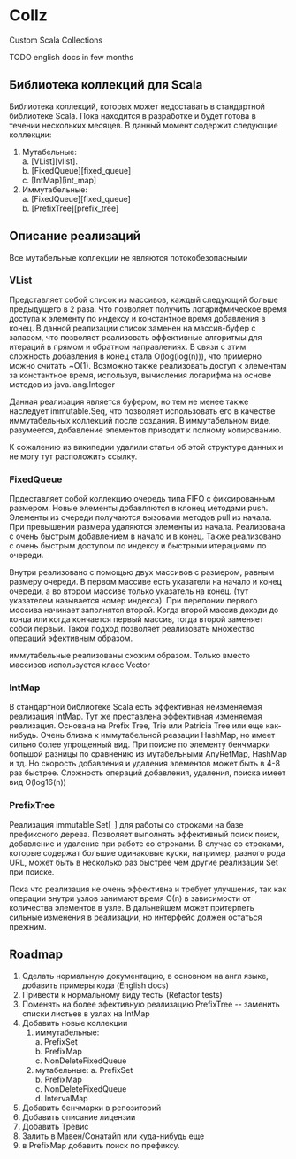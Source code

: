 # Collz
Custom Scala Collections

TODO english docs in few months
## Библиотека коллекций для Scala
Библиотека коллекций, которых может недоставать в стандартной библиотеке Scala. 
Пока находится в разработке и будет готова в течении нескольких месяцев. 
В данный момент содержит следующие коллекции:  
1. Мутабельные:  
    a. [VList][vlist].   
    b. [FixedQueue][fixed_queue]  
    c. [IntMap][int_map]  
2. Иммутабельные:  
    a. [FixedQueue][fixed_queue]   
    b. [PrefixTree][prefix_tree]  
    
## Описание реализаций
Все мутабельные коллекции не являются потокобезопасными

### <a name="vlist"></a> VList
Представляет собой список из массивов, каждый следующий больше предыдущего в 2 раза. 
Что позволяет получить логарифмическое время доступа к элементу по индексу 
и константное время добавления в конец. В данной реализации список заменен на массив-буфер с 
запасом, что позволяет реализовать эффективные алгоритмы для итераций в прямом и 
обратном направлениях. В связи с этим сложность добавления в конец стала O(log(log(n))),
что примерно можно считать ~O(1).
Возможно также реализовать доступ к элементам за константное время,
используя, вычисления логарифма на основе методов из java.lang.Integer
 
Данная реализация является буфером, но тем не менее также наследует immutable.Seq, что позволяет использовать его в качестве
иммутабельных коллекций после создания. В иммутабельном виде, разумеется, добавление элементов приводит
к полному копированию.

К сожалению из википедии удалили статьи об этой структуре данных и не могу тут расположить ссылку.

### <a name="fixed_queue"></a> FixedQueue
Прдеставляет собой коллекцию очередь типа FIFO с фиксированным размером. 
Новые элементы добавляются в клонец методами push.
Элементы из очереди получаются вызовами методов pull из начала. 
При превышении размера удаляются элементы из начала. Реализована с очень быстрым добавлением
в начало и в конец. Также реализовано с очень быстрым доступом по индексу и быстрыми итерациями по 
очереди.  

Внутри реализовано с помощью двух массивов с размером, равным размеру очереди. 
В первом массиве есть указатели на начало и конец очереди, а во втором массиве только указатель на
конец. (тут указателем называется номер индекса).
При перепонии первого моссива начинает заполнятся второй.
Когда второй массив доходи до конца или когда кончается первый массив, тогда второй
заменяет собой первый. Такой подход позволяет реализовать множество операций эфективным
образом. 

иммутабельные реализованы схожим образом. Только вместо массивов используется класс Vector

### <a name="int_map"></a> IntMap
В стандартной библиотеке Scala есть эффективная неизменяемая реализация IntMap. Тут же
преставлена эффективная изменяемая реализация. Основана на Prefix Tree, Trie или Patricia Tree 
или еще как-нибудь. Очень близка к иммутабельной реазации HashMap, но имеет сильно более 
упрощенный вид. При поиске по элементу бенчмарки большой разницы по сравнению из 
мутабельными AnyRefMap, HashMap и тд. Но скорость добавления и удаления элементов 
может быть в 4-8 раз быстрее. Сложность операций добавления, удаления, поиска имеет  вид 
O(log16(n))

### <a name="prefix_tree"></a> PrefixTree 
Реализация immutable.Set[_] для работы со строками на базе префиксного дерева. Позволяет
выполнять эффективный поиск поиск, добавление и удаление при работе со строками. В случае
со строками, которые содержат большие одинаковые куски, например, разного рода URL, может
быть в несколько раз быстрее чем другие реализации Set при поиске.

Пока что реализация не очень эффективна и требует улучшения,
так как операции внутри узлов занимают время О(n) в зависимости от количества 
элементов в узле. В дальнейшем может притерпеть сильные изменения в реализации, но интерфейс
должен остаться прежним.

## Roadmap
1. Сделать нормальную документацию, в основном на англ языке, добавить примеры кода
(English docs)
2. Привести к нормальному виду тесты
(Refactor tests)
3. Поменять на более эфективную реализацию PrefixTree -- заменить списки листьев в узлах на IntMap
4. Добавить новые коллекции 
    1) иммутабельные:  
        a. PrefixSet   
        b. PrefixMap  
        c. NonDeleteFixedQueue
    2) мутабельные:
        a. PrefixSet   
        b. PrefixMap  
        c. NonDeleteFixedQueue  
        d. IntervalMap
5. Добавить бенчмарки в репозиторий
6. Добавить описание лицензии
7. Добавить Тревис
8. Залить в Мавен/Сонатайп или куда-нибудь еще
9. в PrefixMap добавить поиск по префиксу.

    
        

